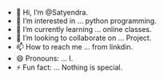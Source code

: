 - 👋 Hi, I’m @Satyendra.
- 👀 I’m interested in ... python programming. 
- 🌱 I’m currently learning ... online classes. 
- 💞️ I’m looking to collaborate on ... Project.
- 📫 How to reach me ... from linkdin.
- 😄 Pronouns: ... I.
- ⚡ Fun fact: ... Nothing is special.

<!---
Satyendra1307/Satyendra1307 is a ✨ special ✨ repository because its `README.md` (this file) appears on your GitHub profile.
You can click the Preview link to take a look at your changes.
--->
